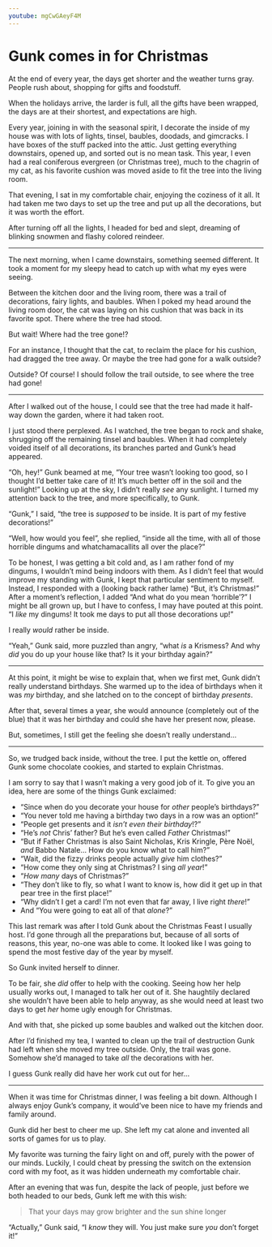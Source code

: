 ```yaml
---
youtube: mgCwGAeyF4M
---
```


# Gunk comes in for Christmas

At the end of every year, the days get shorter and the weather turns gray. People rush about, shopping for gifts and foodstuff.

When the holidays arrive, the larder is full, all the gifts have been wrapped, the days are at their shortest, and expectations are high.

Every year, joining in with the seasonal spirit, I decorate the inside of my house was with lots of lights, tinsel, baubles, doodads, and gimcracks. I have boxes of the stuff packed into the attic. Just getting everything downstairs, opened up, and sorted out is no mean task. This year, I even had a real coniferous evergreen (or Christmas tree), much to the chagrin of my cat, as his favorite cushion was moved aside to fit the tree into the living room.

That evening, I sat in my comfortable chair, enjoying the coziness of it all. It had taken me two days to set up the tree and put up all the decorations, but it was worth the effort.

After turning off all the lights, I headed for bed and slept, dreaming of blinking snowmen and flashy colored reindeer.

- - -

The next morning, when I came downstairs, something seemed different. It took a moment for my sleepy head to catch up with what my eyes were seeing.

Between the kitchen door and the living room, there was a trail of decorations, fairy lights, and baubles. When I poked my head around the living room door, the cat was laying on his cushion that was back in its favorite spot. There where the tree had stood.

But wait! Where had the tree gone!?

For an instance, I thought that the cat, to reclaim the place for his cushion, had dragged the tree away. Or maybe the tree had gone for a walk outside?

Outside? Of course! I should follow the trail outside, to see where the tree had gone!

- - -

After I walked out of the house, I could see that the tree had made it half-way down the garden, where it had taken root.

I just stood there perplexed. As I watched, the tree began to rock and shake, shrugging off the remaining tinsel and baubles. When it had completely voided itself of all decorations, its branches parted and Gunk’s head appeared.

“Oh, hey!” Gunk beamed at me, “Your tree wasn’t looking too good, so I thought I’d better take care of it! It’s much better off in the soil and the sunlight!” Looking up at the sky, I didn’t really _see_ any sunlight. I turned my attention back to the tree, and more specifically, to Gunk.

“Gunk,” I said, “the tree is _supposed_ to be inside. It is part of my festive decorations!”

“Well, how would you feel”, she replied, “inside all the time, with all of those horrible dingums and whatchamacallits all over the place?”

To be honest, I was getting a bit cold and, as I am rather fond of my dingums, I wouldn’t mind being indoors with them. As I didn’t feel that would improve my standing with Gunk, I kept that particular sentiment to myself. Instead, I responded with a (looking back rather lame) “But, it’s Christmas!” After a moment’s reflection, I added “And what do you mean ‘horrible’?” I might be all grown up, but I have to confess, I may have pouted at this point. “I _like_ my dingums! It took me days to put all those decorations up!”

I really _would_ rather be inside.

“Yeah,” Gunk said, more puzzled than angry, “what _is_ a Krismess? And why _did_ you do up your house like that? Is it your birthday again?”

- - -

At this point, it might be wise to explain that, when we first met, Gunk didn’t really understand birthdays. She warmed up to the idea of birthdays when it was _my_ birthday, and she latched on to the concept of birthday _presents_.

After that, several times a year, she would announce (completely out of the blue) that it was her birthday and could she have her present now, please.

But, sometimes, I still get the feeling she doesn’t really understand…

- - -

So, we trudged back inside, without the tree. I put the kettle on, offered Gunk some chocolate cookies, and started to explain Christmas.

I am sorry to say that I wasn’t making a very good job of it. To give you an idea, here are some of the things Gunk exclaimed:

- “Since when do you decorate your house for _other_ people’s birthdays?”
- “You never told me having a birthday two days in a row was an option!”
- “People get presents and it _isn’t even their birthday_!?”
- “He’s _not_ Chris’ father? But he’s even called _Father_ Christmas!”
- “But if Father Christmas is also Saint Nicholas, Kris Kringle, Père Noël, _and_ Babbo Natale… How do you know what to call him?”
- “Wait, did the fizzy drinks people actually _give_ him clothes?”
- “How come they only sing at Christmas? I sing _all year_!”
- “_How many_ days of Christmas?”
- “They don’t like to fly, so what I want to know is, how did it get up in that pear tree in the first place!”
- “Why didn’t I get a card! I’m not even that far away, I live right _there_!”
- And “You were going to eat all of that _alone_?”

This last remark was after I told Gunk about the Christmas Feast I usually host. I’d gone through all the preparations but, because of all sorts of reasons, this year, no-one was able to come. It looked like I was going to spend the most festive day of the year by myself.

So Gunk invited herself to dinner.

To be fair, she _did_ offer to help with the cooking. Seeing how her help usually works out, I managed to talk her out of it. She haughtily declared she wouldn’t have been able to help anyway, as she would need at least two days to get _her_ home ugly enough for Christmas.

And with that, she picked up some baubles and walked out the kitchen door.

After I’d finished my tea, I wanted to clean up the trail of destruction Gunk had left when she moved my tree outside. Only, the trail was gone. Somehow she’d managed to take _all_ the decorations with her.

I guess Gunk really did have her work cut out for her...

- - -

When it was time for Christmas dinner, I was feeling a bit down. Although I always enjoy Gunk’s company, it would’ve been nice to have my friends and family around.

Gunk did her best to cheer me up. She left my cat alone and invented all sorts of games for us to play.

My favorite was turning the fairy light on and off, purely with the power of our minds. Luckily, I could cheat by pressing the switch on the extension cord with my foot, as it was hidden underneath my comfortable chair.

After an evening that was fun, despite the lack of people, just before we both headed to our beds, Gunk left me with this wish:

> That your days may grow brighter and the sun shine longer

“Actually,” Gunk said, “I _know_ they will. You just make sure _you_ don’t forget it!”
